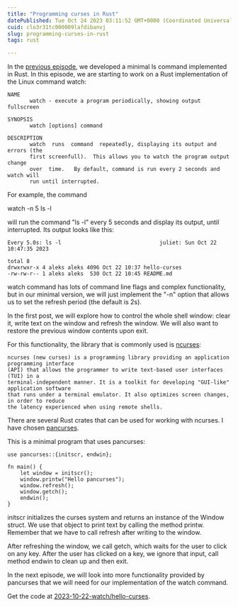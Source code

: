 ```yaml
---
title: "Programming curses in Rust"
datePublished: Tue Oct 24 2023 03:11:52 GMT+0000 (Coordinated Universal Time)
cuid: clo3r31tc000009lafdibanvj
slug: programming-curses-in-rust
tags: rust

---
```


In the [previous episode](https://ajanicij.hashnode.dev/mini-version-of-ls-implemented-in-rust), we developed a minimal ls command implemented in Rust. In this episode, we are starting to work on a Rust implementation of the Linux command watch:

```plaintext
NAME
       watch - execute a program periodically, showing output fullscreen

SYNOPSIS
       watch [options] command

DESCRIPTION
       watch  runs  command  repeatedly, displaying its output and errors (the
       first screenfull).  This allows you to watch the program output  change
       over  time.   By default, command is run every 2 seconds and watch will
       run until interrupted.
```

For example, the command

watch -n 5 ls -l

will run the command "ls -l" every 5 seconds and display its output, until interrupted. Its output looks like this:

```plaintext
Every 5.0s: ls -l                               juliet: Sun Oct 22 10:47:35 2023

total 8
drwxrwxr-x 4 aleks aleks 4096 Oct 22 10:37 hello-curses
-rw-rw-r-- 1 aleks aleks  530 Oct 22 10:45 README.md
```

watch command has lots of command line flags and complex functionality, but in our minimal version, we will just implement the "-n" option that allows us to set the refresh period (the default is 2s).

In the first post, we will explore how to control the whole shell window: clear it, write text on the window and refresh the window. We will also want to restore the previous window contents upon exit.

For this functionality, the library that is commonly used is [ncurses](https://en.wikipedia.org/wiki/Ncurses):

```plaintext
ncurses (new curses) is a programming library providing an application programming interface
(API) that allows the programmer to write text-based user interfaces (TUI) in a
terminal-independent manner. It is a toolkit for developing "GUI-like" application software
that runs under a terminal emulator. It also optimizes screen changes, in order to reduce
the latency experienced when using remote shells.
```

There are several Rust crates that can be used for working with ncurses. I have chosen [pancurses](https://docs.rs/pancurses/latest/pancurses/).

This is a minimal program that uses pancurses:

```plaintext
use pancurses::{initscr, endwin};

fn main() {
    let window = initscr();
    window.printw("Hello pancurses");
    window.refresh();
    window.getch();
    endwin();
}
```

initscr initializes the curses system and returns an instance of the Window struct. We use that object to print text by calling the method printw. Remember that we have to call refresh after writing to the window.

After refreshing the window, we call getch, which waits for the user to click on any key. After the user has clicked on a key, we ignore that input, call method endwin to clean up and then exit.

In the next episode, we will look into more functionality provided by pancurses that we will need for our implementation of the watch command.

Get the code at [2023-10-22-watch/hello-curses](https://github.com/ajanicij/hashnode-code/tree/master/2023-10-22-watch/hello-curses).